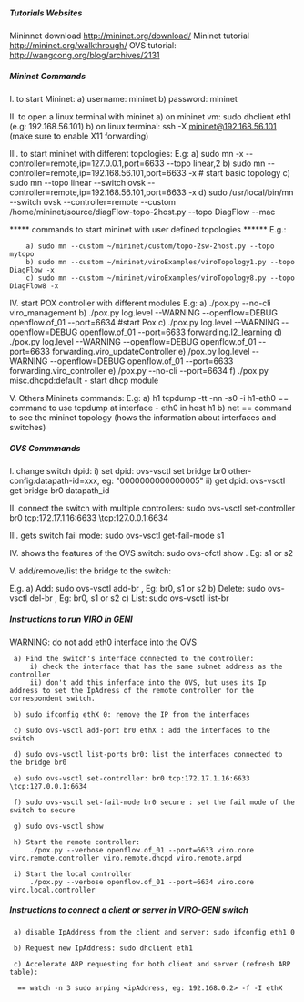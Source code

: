 
##### Tutorials Websites 
Mininnet download http://mininet.org/download/
Mininet tutorial http://mininet.org/walkthrough/
OVS tutorial: http://wangcong.org/blog/archives/2131



##### Mininet Commands
I. to start Mininet:
    a) username: mininet
    b) password: mininet


II. to open a linux terminal with mininet
    a) on mininet vm: sudo dhclient eth1 (e.g: 192.168.56.101)
    b) on linux terminal: ssh -X mininet@192.168.56.101  (make sure to enable X11 forwarding)


III. to start mininet with different topologies:
    E.g:
       a) sudo mn -x --controller=remote,ip=127.0.0.1,port=6633 --topo linear,2
       b) sudo mn --controller=remote,ip=192.168.56.101,port=6633 -x    # start basic topology
       c) sudo mn --topo linear --switch ovsk --controller=remote,ip=192.168.56.101,port=6633 -x
       d) sudo /usr/local/bin/mn --switch ovsk --controller=remote --custom /home/mininet/source/diagFlow-topo-2host.py --topo DiagFlow --mac
    

   ***** commands to start mininet with user defined topologies ******
     E.g.:

        a) sudo mn --custom ~/mininet/custom/topo-2sw-2host.py --topo mytopo
        b) sudo mn --custom ~/mininet/viroExamples/viroTopology1.py --topo DiagFlow -x
        c) sudo mn --custom ~/mininet/viroExamples/viroTopology8.py --topo DiagFlow8 -x
   
    
IV. start POX controller with different modules
    E.g: 
       a) ./pox.py --no-cli viro_management
       b) ./pox.py log.level  --WARNING --openflow=DEBUG openflow.of_01 --port=6634  #start Pox
       c) ./pox.py log.level  --WARNING --openflow=DEBUG openflow.of_01 --port=6633 forwarding.l2_learning
       d) ./pox.py log.level  --WARNING --openflow=DEBUG openflow.of_01 --port=6633 forwarding.viro_updateController
       e) /pox.py log.level  --WARNING --openflow=DEBUG openflow.of_01 --port=6633 forwarding.viro_controller
       e) /pox.py --no-cli --port=6634 
       f) ./pox.py misc.dhcpd:default - start dhcp module



V. Others Mininets commands:
   E.g:
      a) h1 tcpdump -tt -nn -s0 -i h1-eth0 == command to use tcpdump at interface - eth0 in host h1
      b)  net == command to see the mininet topology (hows the information about interfaces and switches) 


    
##### OVS Commmands  
   
I. change switch dpid: 
     i) set dpid:  ovs-vsctl set bridge br0 other-config:datapath-id=xxx, eg: "0000000000000005"
     ii) get dpid:  ovs-vsctl get bridge br0 datapath_id
    
II.  connect the switch with multiple controllers: sudo ovs-vsctl set-controller br0 tcp:172.17.1.16:6633 \tcp:127.0.0.1:6634
     

III. gets switch fail mode: sudo ovs-vsctl get-fail-mode s1


IV. shows the features of the OVS switch: sudo ovs-ofctl show <switchname>. Eg: s1 or s2

V. add/remove/list the bridge to the switch: 

   E.g.
     a) Add: sudo ovs-vsctl add-br <bridgename>, Eg: br0, s1 or s2
     b) Delete: sudo ovs-vsctl del-br <bridgename>, Eg: br0, s1 or s2
     c) List: sudo ovs-vsctl list-br



##### Instructions to run VIRO in GENI

WARNING: do not add eth0 interface into the OVS

     a) Find the switch's interface connected to the controller:
         i) check the interface that has the same subnet address as the controller
         ii) don't add this inferface into the OVS, but uses its Ip address to set the IpAdress of the remote controller for the correspondent switch.

     b) sudo ifconfig ethX 0: remove the IP from the interfaces

     c) sudo ovs-vsctl add-port br0 ethX : add the interfaces to the switch

     d) sudo ovs-vsctl list-ports br0: list the interfaces connected to the bridge br0

     e) sudo ovs-vsctl set-controller: br0 tcp:172.17.1.16:6633 \tcp:127.0.0.1:6634

     f) sudo ovs-vsctl set-fail-mode br0 secure : set the fail mode of the switch to secure

     g) sudo ovs-vsctl show

     h) Start the remote controller:
         ./pox.py --verbose openflow.of_01 --port=6633 viro.core viro.remote.controller viro.remote.dhcpd viro.remote.arpd

     i) Start the local controller
         ./pox.py --verbose openflow.of_01 --port=6634 viro.core viro.local.controller


##### Instructions to connect a client or server in VIRO-GENI switch
      
     a) disable IpAddress from the client and server: sudo ifconfig eth1 0
     
     b) Request new IpAddress: sudo dhclient eth1

     c) Accelerate ARP requesting for both client and server (refresh ARP table): 
  
      == watch -n 3 sudo arping <ipAddress, eg: 192.168.0.2> -f -I ethX
        
     



















